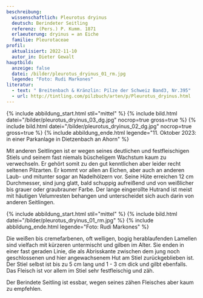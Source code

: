 ```yaml
---
beschreibung:
  wissenschaftlich: Pleurotus dryinus
  deutsch: Berindeter Seitling
  referenz: (Pers.) P. Kumm. 1871
  erlaeuterung: dryinus = an Eiche
  familie: Pleurotaceae
profil:
  aktualisiert: 2022-11-10
  autor_in: Dieter Gewalt
hauptbild:
  anzeige: false
  datei: /bilder/pleurotus_dryinus_01_rm.jpg
  legende: "Foto: Rudi Markones"
literatur:
  - text: " Breitenbach & Kränzlin: Pilze der Schweiz Band3, Nr.395"
  - url: http://tintling.com/pilzbuch/arten/p/Pleurotus_dryinus.html
---
```

{% include abbildung_start.html stil="mittel" %}
{% include bild.html datei="/bilder/pleurotus_dryinus_03_dg.jpg" nocrop=true gross=true %}
{% include bild.html datei="/bilder/pleurotus_dryinus_02_dg.jpg" nocrop=true gross=true %}
{% include abbildung_ende.html legende="11. Oktober 2023: in einer Parkanlage in Dietzenbach an Ahorn" %}

Mit anderen Seitlingen ist er wegen seines deutlichen und festfleischigen Stiels und seinem fast niemals büscheligem Wachstum kaum zu verwechseln. Er gehört somit zu den gut kenntlichen aber leider recht seltenen Pilzarten. Er kommt vor allen an Eichen, aber auch an anderen Laub- und mitunter sogar an Nadelhölzern vor. Seine Hüte erreichen 12 cm Durchmesser, sind jung glatt, bald schuppig aufreißend und von weißlicher bis  grauer oder graubrauner Farbe. Der lange eingerollte Hutrand ist meist mit häutigen Velumresten behangen und unterscheidet sich auch darin von anderen Seitlingen.

{% include abbildung_start.html stil="mittel" %}
{% include bild.html datei="/bilder/pleurotus_dryinus_01_rm.jpg" %}
{% include abbildung_ende.html legende="Foto: Rudi Markones" %}

Die weißen bis cremefarbenen, oft welligen, bogig herablaufenden Lamellen sind vielfach mit kürzeren untermischt und gilben im Alter. Sie enden in einer fast geraden Linie, die als Abrisskante zwischen dem jung noch geschlossenen und hier angewachsenem Hut am Stiel zurückgeblieben ist. Der Stiel selbst ist bis zu 5 cm lang und 1 - 3 cm dick und gilbt ebenfalls. Das Fleisch ist vor allem im Stiel sehr festfleischig und zäh.

Der Berindete Seitling ist essbar, wegen seines zähen Fleisches aber kaum zu empfehlen.

